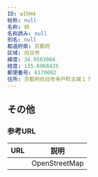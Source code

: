 ```yaml
---
ID: w1hH4
総称: null
名称: 祠
名称読み: null
別名: null
都道府県: 京都府
区域: 向日市
緯度: 34.9503064
経度: 135.6968435
郵便番号: 6170002
住所: 京都府向日市寺戸町古城１７
---
```


## その他

### 参考URL

| URL | 説明          |
| --- | ------------- |
|     | OpenStreetMap |
